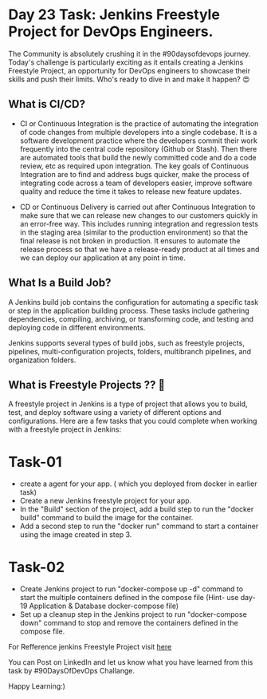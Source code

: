 # Day 23 Task: Jenkins Freestyle Project for DevOps Engineers.

 The Community is absolutely crushing it in the #90daysofdevops journey. Today's challenge is particularly exciting as it entails creating a Jenkins Freestyle Project, an opportunity for DevOps engineers to showcase their skills and push their limits. Who's ready to dive in and make it happen? 😍

## What is CI/CD?
- CI or Continuous Integration is the practice of automating the integration of code changes from multiple developers into a single codebase. It is a software development practice where the developers commit their work frequently into the central code repository (Github or Stash). Then there are automated tools that build the newly committed code and do a code review, etc as required upon integration.
  The key goals of Continuous Integration are to find and address bugs quicker, make the process of integrating code across a team of developers easier, improve software quality and reduce the time it takes to release new feature updates. 


- CD or Continuous Delivery is carried out after Continuous Integration to make sure that we can release new changes to our customers quickly in an error-free way. This includes running integration and regression tests in the staging area (similar to the production environment) so that the final release is not broken in production. It ensures to automate the release process so that we have a release-ready product at all times and we can deploy our application at any point in time. 

## What Is a Build Job?
A Jenkins build job contains the configuration for automating a specific task or step in the application building process. These tasks include gathering dependencies, compiling, archiving, or transforming code, and testing and deploying code in different environments.

Jenkins supports several types of build jobs, such as freestyle projects, pipelines, multi-configuration projects, folders, multibranch pipelines, and organization folders.

## What is Freestyle Projects ?? 🤔
A freestyle project in Jenkins is a type of project that allows you to build, test, and deploy software using a variety of different options and configurations. Here are a few tasks that you could complete when working with a freestyle project in Jenkins:


# Task-01
- create a agent for your app. ( which you deployed from docker in earlier task)
- Create a new Jenkins freestyle project for your app.
- In the "Build" section of the project, add a build step to run the "docker build" command to build the image for the container.
- Add a second step to run the "docker run" command to start a container using the image created in step 3.


# Task-02
- Create Jenkins project to run "docker-compose up -d" command to start the multiple containers defined in the compose file (Hint- use day-19 Application & Database docker-compose file)
- Set up a cleanup step in the Jenkins project to run "docker-compose down" command to stop and remove the containers defined in the compose file.

For Refference jenkins Freestyle Project visit [here](https://youtu.be/wwNWgG5htxs)

You can Post on LinkedIn and let us know what you have learned from this task by #90DaysOfDevOps Challange.

Happy Learning:)
